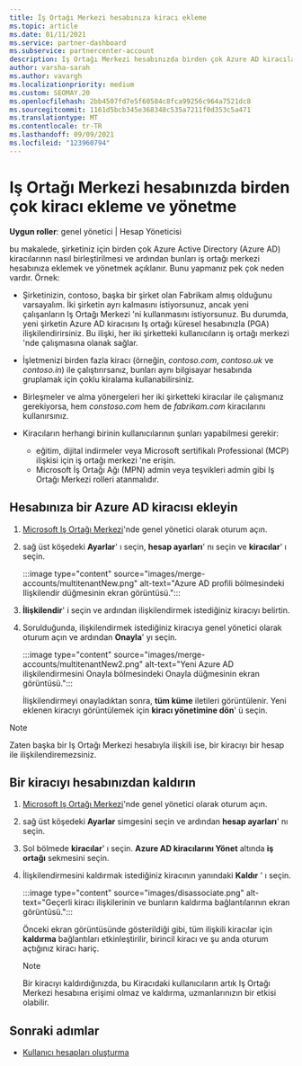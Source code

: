 ```yaml
---
title: İş Ortağı Merkezi hesabınıza kiracı ekleme
ms.topic: article
ms.date: 01/11/2021
ms.service: partner-dashboard
ms.subservice: partnercenter-account
description: Iş Ortağı Merkezi hesabınızda birden çok Azure AD kiracılarının nasıl ekleneceğini, birleştireceğinizi veya yönetileceğini öğrenin ve neden yapmak isteyebileceğiniz hakkında bilgi edinin.
author: varsha-sarah
ms.author: vavargh
ms.localizationpriority: medium
ms.custom: SEOMAY.20
ms.openlocfilehash: 2bb4507fd7e5f60584c8fca99256c964a7521dc8
ms.sourcegitcommit: 1161d5bcb345e368348c535a7211f0d353c5a471
ms.translationtype: MT
ms.contentlocale: tr-TR
ms.lasthandoff: 09/09/2021
ms.locfileid: "123960794"
---
```

# <a name="add-and-manage-multiple-tenants-in-your-partner-center-account"></a>Iş Ortağı Merkezi hesabınızda birden çok kiracı ekleme ve yönetme


**Uygun roller**: genel yönetici | Hesap Yöneticisi

bu makalede, şirketiniz için birden çok Azure Active Directory (Azure AD) kiracılarının nasıl birleştirilmesi ve ardından bunları iş ortağı merkezi hesabınıza eklemek ve yönetmek açıklanır. Bunu yapmanız pek çok neden vardır. Örnek:

- Şirketinizin, contoso, başka bir şirket olan Fabrikam almış olduğunu varsayalım. İki şirketin ayrı kalmasını istiyorsunuz, ancak yeni çalışanların Iş Ortağı Merkezi 'ni kullanmasını istiyorsunuz. Bu durumda, yeni şirketin Azure AD kiracısını Iş ortağı küresel hesabınızla (PGA) ilişkilendirirsiniz. Bu ilişki, her iki şirketteki kullanıcıların iş ortağı merkezi 'nde çalışmasına olanak sağlar.

- İşletmenizi birden fazla kiracı (örneğin, *contoso.com*, *contoso.uk* ve *contoso.in*) ile çalıştırırsanız, bunları aynı bilgisayar hesabında gruplamak için çoklu kiralama kullanabilirsiniz.

- Birleşmeler ve alma yönergeleri her iki şirketteki kiracılar ile çalışmanız gerekiyorsa, hem *constoso.com* hem de *fabrikam.com* kiracılarını kullanırsınız.

- Kiracıların herhangi birinin kullanıcılarının şunları yapabilmesi gerekir:
    * eğitim, dijital indirmeler veya Microsoft sertifikalı Professional (MCP) ilişkisi için iş ortağı merkezi 'ne erişin.
    * Microsoft İş Ortağı Ağı (MPN) admin veya teşvikleri admin gibi Iş Ortağı Merkezi rolleri atanmalıdır.

## <a name="add-an-azure-ad-tenant-to-your-account"></a>Hesabınıza bir Azure AD kiracısı ekleyin

1. [Microsoft Iş Ortağı Merkezi](https://partner.microsoft.com/dashboard)'nde genel yönetici olarak oturum açın.

1. sağ üst köşedeki **Ayarlar**' ı seçin, **hesap ayarları**' nı seçin ve **kiracılar**' ı seçin.
 
   :::image type="content" source="images/merge-accounts/multitenantNew.png" alt-text="Azure AD profili bölmesindeki Ilişkilendir düğmesinin ekran görüntüsü."::: 

1. **İlişkilendir**' i seçin ve ardından ilişkilendirmek istediğiniz kiracıyı belirtin.

1. Sorulduğunda, ilişkilendirmek istediğiniz kiracıya genel yönetici olarak oturum açın ve ardından **Onayla**' yı seçin. 

   :::image type="content" source="images/merge-accounts/multitenantNew2.png" alt-text="Yeni Azure AD ilişkilendirmesini Onayla bölmesindeki Onayla düğmesinin ekran görüntüsü."::: 

   İlişkilendirmeyi onayladıktan sonra, **tüm küme** iletileri görüntülenir. Yeni eklenen kiracıyı görüntülemek için **kiracı yönetimine dön**' ü seçin. 
 
>[!NOTE]
>Zaten başka bir Iş Ortağı Merkezi hesabıyla ilişkili ise, bir kiracıyı bir hesap ile ilişkilendiremezsiniz.


## <a name="remove-a-tenant-from-your-account"></a>Bir kiracıyı hesabınızdan kaldırın
 
1. [Microsoft Iş Ortağı Merkezi](https://partner.microsoft.com/dashboard)'nde genel yönetici olarak oturum açın.

1. sağ üst köşedeki **Ayarlar** simgesini seçin ve ardından **hesap ayarları**' nı seçin.

1. Sol bölmede **kiracılar**' ı seçin. **Azure AD kiracılarını Yönet** altında **iş ortağı** sekmesini seçin.
 
1. İlişkilendirmesini kaldırmak istediğiniz kiracının yanındaki **Kaldır** ' ı seçin.

   :::image type="content" source="images/disassociate.png" alt-text="Geçerli kiracı ilişkilerinin ve bunların kaldırma bağlantılarının ekran görüntüsü.":::

   Önceki ekran görüntüsünde gösterildiği gibi, tüm ilişkili kiracılar için **kaldırma** bağlantıları etkinleştirilir, birincil kiracı ve şu anda oturum açtığınız kiracı hariç. 

   > [!NOTE]   
   > Bir kiracıyı kaldırdığınızda, bu Kiracıdaki kullanıcıların artık Iş Ortağı Merkezi hesabına erişimi olmaz ve kaldırma, uzmanlarınızın bir etkisi olabilir. 

## <a name="next-steps"></a>Sonraki adımlar

- [Kullanıcı hesapları oluşturma](create-user-accounts-and-set-permissions.md)






